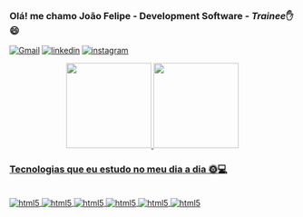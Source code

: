 ### Olá! me chamo João Felipe - Development Software - *Trainee*✋😄

[![Gmail](https://img.shields.io/badge/Gmail-D14836?style=for-the-badge&logo=gmail&logoColor=white)](joaosuporte21@gmail.com)
[![linkedin]( https://img.shields.io/badge/LinkedIn-0077B5?style=for-the-badge&logo=linkedin&logoColor=white)](https://www.linkedin.com/in/joão-felipe-1028aa210/)
[![instagram]( https://img.shields.io/badge/Instagram-E4405F?style=for-the-badge&logo=instagram&logoColor=white)](https://www.instagram.com/joaoz3r0/)

<div align="center">
 <a href="https://github.com/FelipeMT21">
 <img height="150em" src="https://github-readme-stats.vercel.app/api?username=FelipeMT21&show_icons=true&theme=dracula&include_all_commits=true&count_private=true"/>
 <img height="150em" src="https://github-readme-stats.vercel.app/api/top-langs/?username=FelipeMT21&layout=compact&langs_count=7&theme=dracula"/>
</div>

 ### Tecnologias que eu estudo no meu dia a dia 🌞💻

<div style ="display: inline_block"><br/>
 <img aLign="center" alt="html5" src="https://img.shields.io/badge/Java-ED8B00?style=for-the-badge&logo=openjdk&logoColor=white">
 <img aLign="center" alt="html5" src="https://img.shields.io/badge/HTML5-E34F26?style=for-the-badge&logo=html5&logoColor=white">
 <img aLign="center" alt="html5" src="https://img.shields.io/badge/CSS3-1572B6?style=for-the-badge&logo=css3&logoColor=white">
 <img aLign="center" alt="html5" src="https://img.shields.io/badge/JavaScript-F7DF1E?style=for-the-badge&logo=javascript&logoColor=black">
 <img aLign="center" alt="html5" src="https://img.shields.io/badge/MySQL-00000F?style=for-the-badge&logo=mysql&logoColor=white">
 <img aLign="center" alt="html5" src="https://img.shields.io/badge/GIT-E44C30?style=for-the-badge&logo=git&logoColor=white" />
</div><br/>
